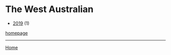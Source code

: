 # The West Australian

  * [2019](./the-west-australian-2019.md) (1)

[homepage](https://thewest.com.au/)

----

[Home](../index.md)
